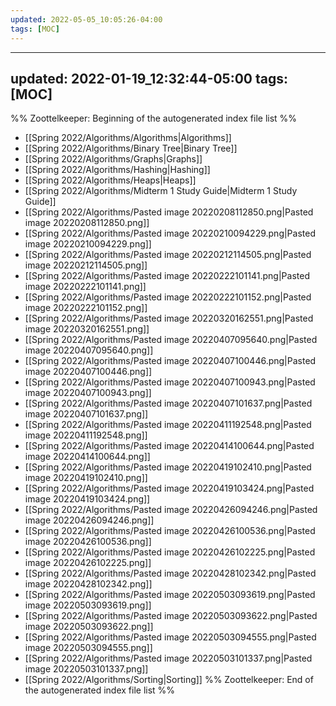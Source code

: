 ```yaml
---
updated: 2022-05-05_10:05:26-04:00
tags: [MOC]
---
```

---
updated: 2022-01-19_12:32:44-05:00
tags: [MOC]
---
%% Zoottelkeeper: Beginning of the autogenerated index file list  %%
-  [[Spring 2022/Algorithms/Algorithms|Algorithms]]
-  [[Spring 2022/Algorithms/Binary Tree|Binary Tree]]
-  [[Spring 2022/Algorithms/Graphs|Graphs]]
-  [[Spring 2022/Algorithms/Hashing|Hashing]]
-  [[Spring 2022/Algorithms/Heaps|Heaps]]
-  [[Spring 2022/Algorithms/Midterm 1 Study Guide|Midterm 1 Study Guide]]
-  [[Spring 2022/Algorithms/Pasted image 20220208112850.png|Pasted image 20220208112850.png]]
-  [[Spring 2022/Algorithms/Pasted image 20220210094229.png|Pasted image 20220210094229.png]]
-  [[Spring 2022/Algorithms/Pasted image 20220212114505.png|Pasted image 20220212114505.png]]
-  [[Spring 2022/Algorithms/Pasted image 20220222101141.png|Pasted image 20220222101141.png]]
-  [[Spring 2022/Algorithms/Pasted image 20220222101152.png|Pasted image 20220222101152.png]]
-  [[Spring 2022/Algorithms/Pasted image 20220320162551.png|Pasted image 20220320162551.png]]
-  [[Spring 2022/Algorithms/Pasted image 20220407095640.png|Pasted image 20220407095640.png]]
-  [[Spring 2022/Algorithms/Pasted image 20220407100446.png|Pasted image 20220407100446.png]]
-  [[Spring 2022/Algorithms/Pasted image 20220407100943.png|Pasted image 20220407100943.png]]
-  [[Spring 2022/Algorithms/Pasted image 20220407101637.png|Pasted image 20220407101637.png]]
-  [[Spring 2022/Algorithms/Pasted image 20220411192548.png|Pasted image 20220411192548.png]]
-  [[Spring 2022/Algorithms/Pasted image 20220414100644.png|Pasted image 20220414100644.png]]
-  [[Spring 2022/Algorithms/Pasted image 20220419102410.png|Pasted image 20220419102410.png]]
-  [[Spring 2022/Algorithms/Pasted image 20220419103424.png|Pasted image 20220419103424.png]]
-  [[Spring 2022/Algorithms/Pasted image 20220426094246.png|Pasted image 20220426094246.png]]
-  [[Spring 2022/Algorithms/Pasted image 20220426100536.png|Pasted image 20220426100536.png]]
-  [[Spring 2022/Algorithms/Pasted image 20220426102225.png|Pasted image 20220426102225.png]]
-  [[Spring 2022/Algorithms/Pasted image 20220428102342.png|Pasted image 20220428102342.png]]
-  [[Spring 2022/Algorithms/Pasted image 20220503093619.png|Pasted image 20220503093619.png]]
-  [[Spring 2022/Algorithms/Pasted image 20220503093622.png|Pasted image 20220503093622.png]]
-  [[Spring 2022/Algorithms/Pasted image 20220503094555.png|Pasted image 20220503094555.png]]
-  [[Spring 2022/Algorithms/Pasted image 20220503101337.png|Pasted image 20220503101337.png]]
-  [[Spring 2022/Algorithms/Sorting|Sorting]]
%% Zoottelkeeper: End of the autogenerated index file list  %%
